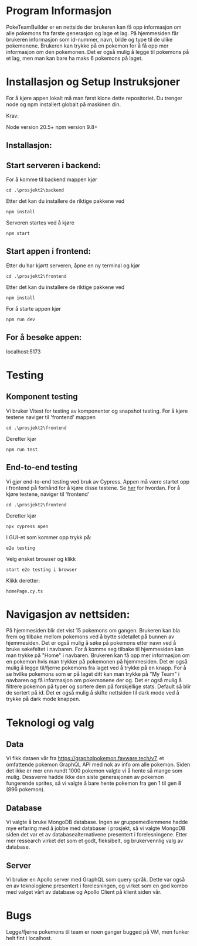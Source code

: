 # Program Informasjon

PokeTeamBuilder er en nettside der brukeren kan få opp informasjon om alle pokemons fra første generasjon og lage et lag.
På hjemmesiden får brukeren informasjon som id-nummer, navn, bilde og type til de ulike pokemonene. 
Brukeren kan trykke på en pokemon for å få opp mer informasjon om den pokemonen.
Det er også mulig å legge til pokemons på et lag, men man kan bare ha maks 6 pokemons på laget.

# Installasjon og Setup Instruksjoner

For å kjøre appen lokalt må man først klone dette repositoriet. Du trenger node og npm installert globalt på maskinen din.

Krav:

Node version 20.5+
npm version 9.8+

## Installasjon:

## Start serveren i backend:

For å komme til backend mappen kjør

`cd .\prosjekt2\backend`

Etter det kan du installere de riktige pakkene ved

`npm install`

Serveren startes ved å kjøre

`npm start`

## Start appen i frontend:

Etter du har kjørtt serveren, åpne en ny terminal og kjør

`cd .\prosjekt2\frontend`

Etter det kan du installere de riktige pakkene ved

`npm install`

For å starte appen kjør

`npm run dev`

## For å besøke appen:

localhost:5173

# Testing

## Komponent testing

Vi bruker Vitest for testing av komponenter og snapshot testing. For å kjøre testene naviger til 'frontend' mappen

`cd .\prosjekt2\frontend`

Deretter kjør

`npm run test`

## End-to-end testing

Vi gjør end-to-end testing ved bruk av Cypress. Appen må være startet opp i frontend på forhånd for å kjøre disse testene. Se [her](#start-appen-i-frontend) for hvordan. For å kjøre testene, naviger til 'frontend'

`cd .\prosjekt2\frontend`

Deretter kjør

`npx cypress open`

I GUI-et som kommer opp trykk på:

`e2e testing`

Velg ønsket browser og klikk

`start e2e testing i browser`

Klikk deretter:

`homePage.cy.ts`

# Navigasjon av nettsiden:

På hjemmesiden blir det vist 15 pokemons om gangen. Brukeren kan bla frem og tilbake mellom pokemons ved å bytte sidetallet på bunnen av hjemmesiden. 
Det er også mulig å søke på pokemons etter navn ved å bruke søkefeltet i navbaren. For å komme seg tilbake til hjemmesiden kan man trykke på "Home" i navbaren. 
Brukeren kan få opp mer informasjon om en pokemon hvis man trykker på pokemonen på hjemmesiden. 
Det er også mulig å legge til/fjerne pokemons fra laget ved å trykke på en knapp.
For å se hvilke pokemons som er på laget ditt kan man trykke på "My Team" i navbaren og få informasjon om pokemonene der og.
Det er også mulig å filtrere pokemon på typer og sortere dem på forskjellige stats. Default så blir de sortert på id.
Det er også mulig å skifte nettsiden til dark mode ved å trykke på dark mode knappen.

# Teknologi og valg

## Data

Vi fikk dataen vår fra https://graphqlpokemon.favware.tech/v7, et omfattende pokemon GraphQL API med nok av info om alle pokemon. Siden det ikke er mer enn rundt
1000 pokemon valgte vi å hente så mange som mulig. Dessverre hadde ikke den siste generasjonen av pokemon fungerende sprites, så vi valgte å bare hente pokemon fra
gen 1 til gen 8 (896 pokemon).

## Database

Vi valgte å bruke MongoDB database. Ingen av gruppemedlemmene hadde mye erfaring med å jobbe med databaser i prosjekt, så vi valgte MongoDB siden det var et av
databasealternativene presentert i forelesningene. Etter mer ressearch virket det som et godt, fleksibelt, og brukervennlig valg av database.

## Server

Vi bruker en Apollo server med GraphQL som query språk. Dette var også en av teknologiene presentert i forelesningen, og virket som en god kombo med valget vårt
av database og Apollo Client på klient siden vår.

# Bugs

Legge/fjerne pokemons til team er noen ganger bugged på VM, men funker helt fint i localhost.